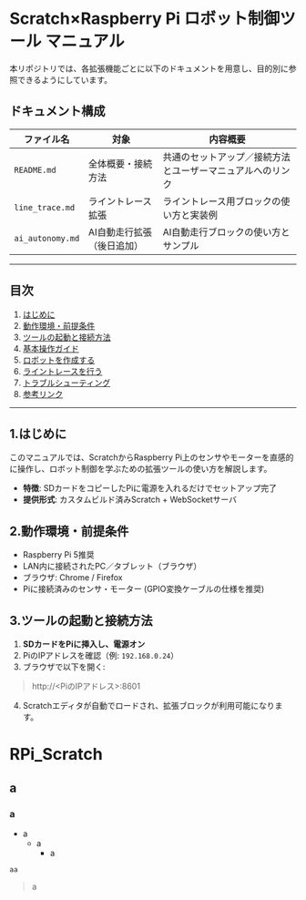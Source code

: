 # Scratch×Raspberry Pi ロボット制御ツール マニュアル

本リポジトリでは、各拡張機能ごとに以下のドキュメントを用意し、目的別に参照できるようにしています。

## ドキュメント構成
| ファイル名               | 対象                         | 内容概要                         |
|----------------------|----------------------------|------------------------------|
| `README.md`         | 全体概要・接続方法              | 共通のセットアップ／接続方法とユーザーマニュアルへのリンク |
| `line_trace.md`| ライントレース拡張             | ライントレース用ブロックの使い方と実装例   |
| `ai_autonomy.md`| AI自動走行拡張（後日追加）       | AI自動走行ブロックの使い方とサンプル     |

---

## 目次
1. [はじめに](#はじめに)
2. [動作環境・前提条件](#動作環境・前提条件)
3. [ツールの起動と接続方法](#ツールの起動と接続方法)
4. [基本操作ガイド](#基本操作ガイド)
5. [ロボットを作成する](#ロボットを作成する)
6. [ライントレースを行う](#ライントレースを行う)
7. [トラブルシューティング](#トラブルシューティング)
8. [参考リンク](#参考リンク)

---

## 1.はじめに
このマニュアルでは、ScratchからRaspberry Pi上のセンサやモーターを直感的に操作し、ロボット制御を学ぶための拡張ツールの使い方を解説します。

- **特徴**: SDカードをコピーしたPiに電源を入れるだけでセットアップ完了
- **提供形式**: カスタムビルド済みScratch + WebSocketサーバ


## 2.動作環境・前提条件
- Raspberry Pi 5推奨
- LAN内に接続されたPC／タブレット（ブラウザ）
- ブラウザ: Chrome / Firefox
- Piに接続済みのセンサ・モーター (GPIO変換ケーブルの仕様を推奨)

## 3.ツールの起動と接続方法
1. **SDカードをPiに挿入し、電源オン**
2. PiのIPアドレスを確認（例: `192.168.0.24`）
3. ブラウザで以下を開く:  
> http://<PiのIPアドレス>:8601
4. Scratchエディタが自動でロードされ、拡張ブロックが利用可能になります。










# RPi_Scratch
## a
### a
- a
  - a
     - a
```
aa
```

> a
